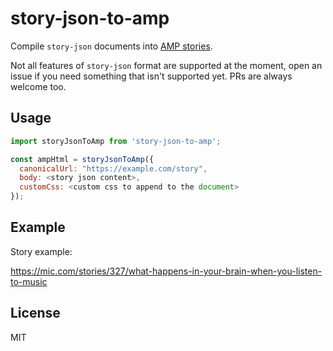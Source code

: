 # story-json-to-amp

Compile `story-json` documents into [AMP stories](https://github.com/ampproject/amphtml/blob/master/extensions/amp-story/amp-story.md).

Not all features of `story-json` format are supported at the moment, open an issue if you need something that isn't supported yet. PRs are always welcome too.

## Usage

```js
import storyJsonToAmp from 'story-json-to-amp';

const ampHtml = storyJsonToAmp({
  canonicalUrl: "https://example.com/story",
  body: <story json content>,
  customCss: <custom css to append to the document>
});
```

## Example

Story example:

https://mic.com/stories/327/what-happens-in-your-brain-when-you-listen-to-music

## License

MIT

